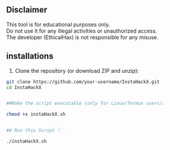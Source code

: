 ## Disclaimer

This tool is for educational purposes only.  
Do not use it for any illegal activities or unauthorized access.  
The developer (EthicalHax) is not responsible for any misuse.

## installations 

1. Clone the repository (or download ZIP and unzip):

```bash
git clone https://github.com/your-username/InstaHackX.git
cd InstaHackX


##Make the script executable (only for Linux/Termux users):

chmod +x instaHackX.sh


## Run this Script 👇🏻 

./instaHackX.sh
